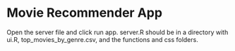 # Movie Recommender App

Open the server file and click run app. server.R should be in a directory with ui.R, top_movies_by_genre.csv, and the functions and css folders.